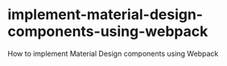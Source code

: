 # implement-material-design-components-using-webpack
How to implement Material Design components using Webpack
